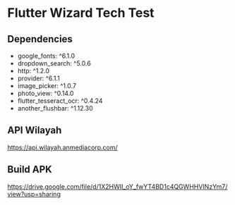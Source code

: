 # Flutter Wizard Tech Test

## Dependencies

- google_fonts: ^6.1.0
- dropdown_search: ^5.0.6
- http: ^1.2.0
- provider: ^6.1.1
- image_picker: ^1.0.7
- photo_view: ^0.14.0
- flutter_tesseract_ocr: ^0.4.24
- another_flushbar: ^1.12.30

## API Wilayah

<https://api.wilayah.anmediacorp.com/>

## Build APK

<https://drive.google.com/file/d/1X2HWII_oY_fwYT4BD1c4QGWHHVINzYm7/view?usp=sharing>
